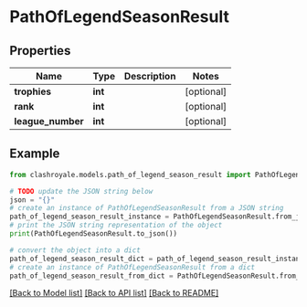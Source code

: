 # PathOfLegendSeasonResult


## Properties

Name | Type | Description | Notes
------------ | ------------- | ------------- | -------------
**trophies** | **int** |  | [optional] 
**rank** | **int** |  | [optional] 
**league_number** | **int** |  | [optional] 

## Example

```python
from clashroyale.models.path_of_legend_season_result import PathOfLegendSeasonResult

# TODO update the JSON string below
json = "{}"
# create an instance of PathOfLegendSeasonResult from a JSON string
path_of_legend_season_result_instance = PathOfLegendSeasonResult.from_json(json)
# print the JSON string representation of the object
print(PathOfLegendSeasonResult.to_json())

# convert the object into a dict
path_of_legend_season_result_dict = path_of_legend_season_result_instance.to_dict()
# create an instance of PathOfLegendSeasonResult from a dict
path_of_legend_season_result_from_dict = PathOfLegendSeasonResult.from_dict(path_of_legend_season_result_dict)
```
[[Back to Model list]](../README.md#documentation-for-models) [[Back to API list]](../README.md#documentation-for-api-endpoints) [[Back to README]](../README.md)


